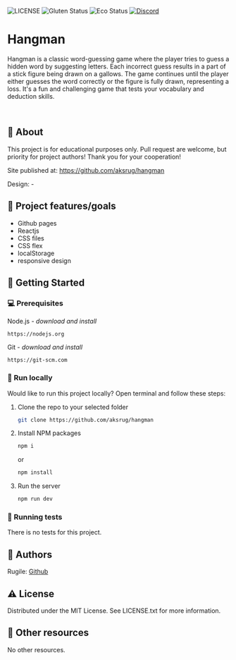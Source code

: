 ![LICENSE](https://img.shields.io/badge/license-MIT-blue.svg?style=flat-square)
![Gluten Status](https://img.shields.io/badge/Gluten-Free-green.svg)
![Eco Status](https://img.shields.io/badge/ECO-Friendly-green.svg)
[![Discord](https://discord.com/api/guilds/571393319201144843/widget.png)](https://discord.gg/dRwW4rw)

# Hangman

Hangman is a classic word-guessing game where the player tries to guess a hidden word by suggesting letters. Each incorrect guess results in a part of a stick figure being drawn on a gallows. The game continues until the player either guesses the word correctly or the figure is fully drawn, representing a loss. It's a fun and challenging game that tests your vocabulary and deduction skills.

<br>

## 🌟 About

This project is for educational purposes only. Pull request are welcome, but priority for project authors! Thank you for your cooperation!

Site published at: https://github.com/aksrug/hangman

Design: -

## 🎯 Project features/goals

-   Github pages
-   Reactjs
-   CSS files
-   CSS flex
-   localStorage
-   responsive design

## 🧰 Getting Started

### 💻 Prerequisites

Node.js - _download and install_

```
https://nodejs.org
```

Git - _download and install_

```
https://git-scm.com
```

### 🏃 Run locally

Would like to run this project locally? Open terminal and follow these steps:

1. Clone the repo to your selected folder
    ```sh
    git clone https://github.com/aksrug/hangman
    ```
2. Install NPM packages
    ```sh
    npm i
    ```
    or
    ```sh
    npm install
    ```
3. Run the server
    ```sh
    npm run dev
    ```

### 🧪 Running tests

There is no tests for this project.

## 👀 Authors

Rugile: [Github](https://github.com/aksrug)

## ⚠️ License

Distributed under the MIT License. See LICENSE.txt for more information.

## 🔗 Other resources

No other resources.